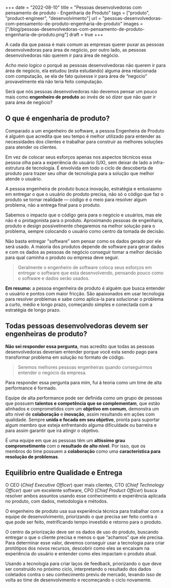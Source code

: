 +++
date = "2022-08-10"
title = "Pessoas desenvolvedoras com pensamento de produto - Engenharia de Produto"
tags = ["produto", "product-engineer", "desenvolvimento"]
url = "pessoas-desenvolvedoras-com-pensamento-de-produto-engenharia-de-produto"
images = ["/blog/pessoas-desenvolvedoras-com-pensamento-de-produto-engenharia-de-produto.png"]
draft = true
+++

A cada dia que passa é mais comum as empresas querer puxar as pessoas desenvolvedoras para área de negócio, por outro lado, as pessoas desenvolvedoras não querem ir para área de negócio.

*Acho meio logico* o porquê as pessoas desenvolvedoras não querem ir para área de negócio, ela estudou (esta estudando) alguma área relacionada com computação, se ela de fato quisesse ir para área de “negocio” provavelmente ela não teria feito computação.

Será que nós pessoas desenvolvedoras não devemos pensar um pouco mais como **engenheiro de produto** ao invés de só dizer que não quer ir para área de negócio?

## O que é engenharia de produto?

Comparado a um engenheiro de software, a pessoa Engenheira de Produto é alguém que acredita que seu tempo é melhor utilizado para entender as necessidades dos clientes e trabalhar para construir as melhores soluções para atender os clientes.

Em vez de colocar seus esforços apenas nos aspectos técnicos essa pessoa olha para a experiência do usuário (UX), sem deixar de lado a infra-estrutura de tecnologia. É envolvida em todo o ciclo de descoberta de produto para trazer seu olhar de tecnologia para a solução que melhor atende o usuário.

A pessoa engenheira de produto busca inovação, estratégia e entusiasmo em entregar o que o usuário do produto precisa, não só o código que faz o produto se tornar realidade — código é o meio para resolver algum problema, não a entrega final para o produto.

Sabemos o impacto que o código gera para o negócio e usuários, mas ele não é o protagonista para o produto. Aproximando pessoas de engenharia, produto e design possivelmente chegaremos na melhor solução para o problema, sempre colocando o usuário como centro da tomada de decisão.

Não basta entregar "software” sem pensar como os dados gerado por ele será usado. A maioria dos produtos depende de software para gerar dados e com os dados as pessoas de negócio conseguir tomar a melhor decisão para qual caminha o produto ou empresa deve seguir.

> Geralmente o engenheiro de software coloca seus esforços em entregar o software que esta desenvolvendo, pensando pouco como o software e dados serão usados.

**Em resumo:** a pessoa engenheira de produto é alguém que busca entender o usuário e pontos com maior fricção. São apaixonados em usar tecnologia para resolver problemas e sabe como aplica-la para solucionar o problema a curto, médio e longo prazo, começando simples e conectada com a estratégia de longo prazo.

## Todas pessoas desenvolvedoras devem ser engenheiras de produto?

**Não sei responder essa pergunta**, mas acredito que todas as pessoas desenvolvedoras deveriam entender porque você esta sendo pago para transformar problema em solução no formato de código.

> Seremos melhores pessoas engenheiras quando conseguirmos entender o negócio da empresa.

Para responder essa pergunta para mim, fui à teoria como um time de alta performance é formado.

Equipe de alta performance pode ser definida como um grupo de pessoas que possuem **talentos e competência que se complementam**, que estão alinhados e comprometidos com um **objetivo em comum**, demonstra um alto nível de **colaboração** e **inovação**, assim resultando em ações com qualidade. Sempre **unida e focada em seu objetivo**, pronta para suportar algum membro que esteja enfrentando alguma dificuldade ou barreira e para assim garantir que irá atingir o objetivo.

É uma equipe em que as pessoas têm um **altíssimo grau comprometimento** com o **resultado de alto nível**. Por isso, que os membros do time possuem a **colaboração** como uma **característica para resolução de problemas**.

## Equilíbrio entre Qualidade e Entrega

O CEO (*Chief Executive Officer*) quer mais clientes, CTO (*Chief Technology Officer*) quer um excelente software, CPO (*Chief Product Officer*) busca resolver ambos assuntos usando esse conhecimento e experiência aplicada no produto, com dados, metodologia e métodos.

O engenheiro de produto usa sua experiência técnica para trabalhar com a equipe de desenvolvimento, priorizando o que precisa ser feito contra o que pode ser feito, metrificando tempo investido e retorno para o produto.

O centro da priorização deve ser os dados de uso do produto, buscando entregar o que o cliente precisa e menos o que “achamos” que ele precisa. Para determinar esse valor, devemos conseguir usar a tecnologia para criar protótipos dos novos recursos, descobrir como eles se encaixam na experiência do usuário e entender como eles impactam o produto atual.

Usando a tecnologia para criar laços de feedback, priorizando o que deve ser construído no próximo ciclo, interpretando o resultado dos dados coletados contra o seu conhecimento previu de mercado, levando isso de volta ao time de desenvolvimento e recomeçando o ciclo novamente.
